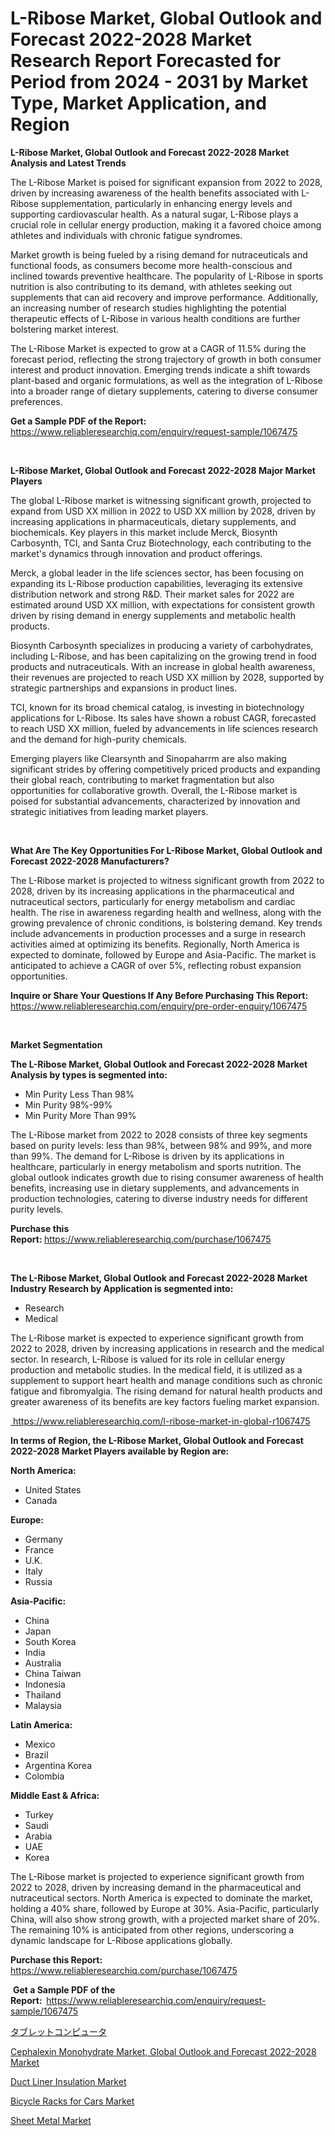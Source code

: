 <p><h1>L-Ribose Market, Global Outlook and Forecast 2022-2028 Market Research Report Forecasted for Period from 2024 -  2031 by Market Type, Market Application, and Region</h1></p><p><strong>L-Ribose Market, Global Outlook and Forecast 2022-2028 Market Analysis and Latest Trends</strong></p>
<p><p>The L-Ribose Market is poised for significant expansion from 2022 to 2028, driven by increasing awareness of the health benefits associated with L-Ribose supplementation, particularly in enhancing energy levels and supporting cardiovascular health. As a natural sugar, L-Ribose plays a crucial role in cellular energy production, making it a favored choice among athletes and individuals with chronic fatigue syndromes.</p><p>Market growth is being fueled by a rising demand for nutraceuticals and functional foods, as consumers become more health-conscious and inclined towards preventive healthcare. The popularity of L-Ribose in sports nutrition is also contributing to its demand, with athletes seeking out supplements that can aid recovery and improve performance. Additionally, an increasing number of research studies highlighting the potential therapeutic effects of L-Ribose in various health conditions are further bolstering market interest.</p><p>The L-Ribose Market is expected to grow at a CAGR of 11.5% during the forecast period, reflecting the strong trajectory of growth in both consumer interest and product innovation. Emerging trends indicate a shift towards plant-based and organic formulations, as well as the integration of L-Ribose into a broader range of dietary supplements, catering to diverse consumer preferences.</p></p>
<p><strong>Get a Sample PDF of the Report:&nbsp;</strong> <a href="https://www.reliableresearchiq.com/enquiry/request-sample/1067475">https://www.reliableresearchiq.com/enquiry/request-sample/1067475</a></p>
<p>&nbsp;</p>
<p><strong>L-Ribose Market, Global Outlook and Forecast 2022-2028 Major Market Players</strong></p>
<p><p>The global L-Ribose market is witnessing significant growth, projected to expand from USD XX million in 2022 to USD XX million by 2028, driven by increasing applications in pharmaceuticals, dietary supplements, and biochemicals. Key players in this market include Merck, Biosynth Carbosynth, TCI, and Santa Cruz Biotechnology, each contributing to the market's dynamics through innovation and product offerings.</p><p>Merck, a global leader in the life sciences sector, has been focusing on expanding its L-Ribose production capabilities, leveraging its extensive distribution network and strong R&D. Their market sales for 2022 are estimated around USD XX million, with expectations for consistent growth driven by rising demand in energy supplements and metabolic health products.</p><p>Biosynth Carbosynth specializes in producing a variety of carbohydrates, including L-Ribose, and has been capitalizing on the growing trend in food products and nutraceuticals. With an increase in global health awareness, their revenues are projected to reach USD XX million by 2028, supported by strategic partnerships and expansions in product lines.</p><p>TCI, known for its broad chemical catalog, is investing in biotechnology applications for L-Ribose. Its sales have shown a robust CAGR, forecasted to reach USD XX million, fueled by advancements in life sciences research and the demand for high-purity chemicals.</p><p>Emerging players like Clearsynth and Sinopaharrm are also making significant strides by offering competitively priced products and expanding their global reach, contributing to market fragmentation but also opportunities for collaborative growth. Overall, the L-Ribose market is poised for substantial advancements, characterized by innovation and strategic initiatives from leading market players.</p></p>
<p>&nbsp;</p>
<p><strong>What Are The Key Opportunities For L-Ribose Market, Global Outlook and Forecast 2022-2028 Manufacturers?</strong></p>
<p><p>The L-Ribose market is projected to witness significant growth from 2022 to 2028, driven by its increasing applications in the pharmaceutical and nutraceutical sectors, particularly for energy metabolism and cardiac health. The rise in awareness regarding health and wellness, along with the growing prevalence of chronic conditions, is bolstering demand. Key trends include advancements in production processes and a surge in research activities aimed at optimizing its benefits. Regionally, North America is expected to dominate, followed by Europe and Asia-Pacific. The market is anticipated to achieve a CAGR of over 5%, reflecting robust expansion opportunities.</p></p>
<p><strong>Inquire or Share Your Questions If Any Before Purchasing This Report:</strong> <a href="https://www.reliableresearchiq.com/enquiry/pre-order-enquiry/1067475">https://www.reliableresearchiq.com/enquiry/pre-order-enquiry/1067475</a></p>
<p>&nbsp;</p>
<p><strong>Market Segmentation</strong></p>
<p><strong>The L-Ribose Market, Global Outlook and Forecast 2022-2028 Market Analysis by types is segmented into:</strong></p>
<p><ul><li>Min Purity Less Than 98%</li><li>Min Purity 98%-99%</li><li>Min Purity More Than 99%</li></ul></p>
<p><p>The L-Ribose market from 2022 to 2028 consists of three key segments based on purity levels: less than 98%, between 98% and 99%, and more than 99%. The demand for L-Ribose is driven by its applications in healthcare, particularly in energy metabolism and sports nutrition. The global outlook indicates growth due to rising consumer awareness of health benefits, increasing use in dietary supplements, and advancements in production technologies, catering to diverse industry needs for different purity levels.</p></p>
<p><strong>Purchase this Report:&nbsp;</strong><a href="https://www.reliableresearchiq.com/purchase/1067475">https://www.reliableresearchiq.com/purchase/1067475</a></p>
<p>&nbsp;</p>
<p><strong>The L-Ribose Market, Global Outlook and Forecast 2022-2028 Market Industry Research by Application is segmented into:</strong></p>
<p><ul><li>Research</li><li>Medical</li></ul></p>
<p><p>The L-Ribose market is expected to experience significant growth from 2022 to 2028, driven by increasing applications in research and the medical sector. In research, L-Ribose is valued for its role in cellular energy production and metabolic studies. In the medical field, it is utilized as a supplement to support heart health and manage conditions such as chronic fatigue and fibromyalgia. The rising demand for natural health products and greater awareness of its benefits are key factors fueling market expansion.</p></p>
<p><a href="https://www.reliableresearchiq.com/l-ribose-market-in-global-r1067475">&nbsp;https://www.reliableresearchiq.com/l-ribose-market-in-global-r1067475</a></p>
<p><strong>In terms of Region, the L-Ribose Market, Global Outlook and Forecast 2022-2028 Market Players available by Region are:</strong></p>
<p>
    <p> <strong> North America: </strong>
        <ul>
            <li>United States</li>
            <li>Canada</li>
        </ul>
        </p> 
    <p> <strong> Europe: </strong>
        <ul>
            <li>Germany</li>
            <li>France</li>
            <li>U.K.</li>
            <li>Italy</li>
            <li>Russia</li>
        </ul>
        </p> 
    <p> <strong> Asia-Pacific: </strong>
        <ul>
            <li>China</li>
            <li>Japan</li>
            <li>South Korea</li>
            <li>India</li>
            <li>Australia</li>
            <li>China Taiwan</li>
            <li>Indonesia</li>
            <li>Thailand</li>
            <li>Malaysia</li>
        </ul>
        </p> 
    <p> <strong> Latin America: </strong>
        <ul>
            <li>Mexico</li>
            <li>Brazil</li>
            <li>Argentina Korea</li>
            <li>Colombia</li>
        </ul>
        </p> 
    <p> <strong> Middle East & Africa: </strong>
        <ul>
            <li>Turkey</li>
            <li>Saudi</li>
            <li>Arabia</li>
            <li>UAE</li>
            <li>Korea</li>
        </ul>
    </p>
    </p>
<p><p>The L-Ribose market is projected to experience significant growth from 2022 to 2028, driven by increasing demand in the pharmaceutical and nutraceutical sectors. North America is expected to dominate the market, holding a 40% share, followed by Europe at 30%. Asia-Pacific, particularly China, will also show strong growth, with a projected market share of 20%. The remaining 10% is anticipated from other regions, underscoring a dynamic landscape for L-Ribose applications globally.</p></p>
<p><strong>Purchase this Report: </strong><a href="https://www.reliableresearchiq.com/purchase/1067475">https://www.reliableresearchiq.com/purchase/1067475</a></p>
<p>&nbsp;<strong>Get a Sample PDF of the Report:&nbsp;&nbsp;</strong><a href="https://www.reliableresearchiq.com/enquiry/request-sample/1067475">https://www.reliableresearchiq.com/enquiry/request-sample/1067475</a></p>
<p><strong></strong></p>
<p><p><a href="https://github.com/lababdou/Market-Research-Report-List-6/blob/main/814602711522.md">タブレットコンピュータ</a></p><p><a href="https://github.com/WayneHopkins413/Market-Research-Report-List-1/blob/main/cephalexin-monohydrate-market-global-outlook-and-forecast-2022-2028-market.md">Cephalexin Monohydrate Market, Global Outlook and Forecast 2022-2028 Market</a></p><p><a href="https://www.linkedin.com/pulse/what-innovations-shaping-duct-liner-insulation-market-application-3pfyf?trackingId=I4yMsBPnTPWJPcA%2Fw0d5WA%3D%3D">Duct Liner Insulation Market</a></p><p><a href="https://www.linkedin.com/pulse/global-bicycle-racks-cars-market-opportunities-challenges2024-fhgke?trackingId=%2BwLyVWboRJ%2Bw7q1F6m5Iqg%3D%3D">Bicycle Racks for Cars Market</a></p><p><a href="https://issuu.com/reportprime-2/docs/sheet-metal-market-size-2030.pptx_e58f31fcd79a33">Sheet Metal Market</a></p></p>